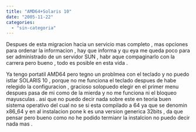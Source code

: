 ```yaml
---
title: "AMD64+Solaris 10"
date: "2005-11-22"
categories: 
  - "sin-categoria"
---
```


Despues de esta migracion hacia un servicio mas completo , mas opciones para ordenar la informacion , hay que informa y qu eya me queda poco para ser administrado de un servidor SUN , habr aque compaginarlo con la carrera pero bueno , todo es posible en esta vida .

Ya tengo portatil AMD64 pero tegno un problmea con el teclado y no puedo istlar SOLARIS 10 , porque no me funciona el teclado despues de habe relegido la configuracion , gracioso solopuedo elegir en el primer menu despues pasa de mi como de la mierda y no me funciona ni el bloqueo mayusculas . asi que no puedo decir nada sobre este en teoria buen sistema operativo del cual no se si esta compilado a 64 ya que se denomin x86\_64 y en al instalacion pone k es una version generica 32bits , da que pensar pero bueno como no he podido termianr la instalcion no puedo decir nada mas .

